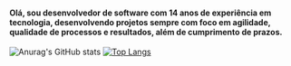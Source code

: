#### Olá, sou desenvolvedor de software com 14 anos de experiência em tecnologia, desenvolvendo projetos sempre com foco em agilidade, qualidade de processos e resultados, além de cumprimento de prazos. 

![Anurag's GitHub stats](https://github-readme-stats.vercel.app/api?username=joshuamaia&show_icons=true&theme=tokyonight) 
[![Top Langs](https://github-readme-stats.vercel.app/api/top-langs/?username=joshuamaia&layout=compact&theme=tokyonight)](https://github.com/joshuamaia/github-readme-stats)








